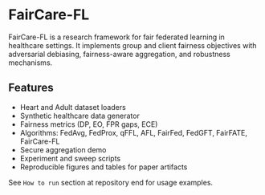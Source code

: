 # FairCare-FL

FairCare-FL is a research framework for fair federated learning in healthcare settings. It implements group and client fairness objectives with adversarial debiasing, fairness-aware aggregation, and robustness mechanisms.

## Features
- Heart and Adult dataset loaders
- Synthetic healthcare data generator
- Fairness metrics (DP, EO, FPR gaps, ECE)
- Algorithms: FedAvg, FedProx, qFFL, AFL, FairFed, FedGFT, FairFATE, FairCare-FL
- Secure aggregation demo
- Experiment and sweep scripts
- Reproducible figures and tables for paper artifacts

See `How to run` section at repository end for usage examples.
